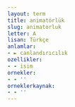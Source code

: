 ```yaml
---
layout: term
title: animatörlük
slug: animatorluk
letter: A
lisan: Türkçe
anlamlar:
- ► canlandırıcılık
ozellikler:
- - isim
ornekler:
- - ''
orneklerkaynak:
- - ''
---
```


